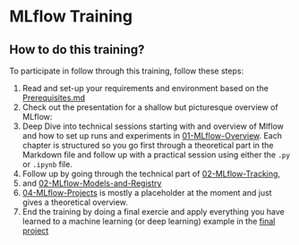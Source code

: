 # MLflow Training

## How to do this training?

To participate in follow through this training, follow these steps:

1. Read and set-up your requirements and environment based on the [Prerequisites.md](./Prerequisites.md)
2. Check out the presentation for a shallow but picturesque overview of MLflow: [](./)
3. Deep Dive into technical sessions starting with and overview of Mlflow and how to set up runs and experiments in [01-MLflow-Overview](./01-MLflow-Overview/README-01-overview.md). Each chapter is structured so you go first through a theoretical part in the Markdown file and follow up with a practical session using either the `.py` or `.ipynb` file.
4. Follow up by going through the technical part of [02-MLflow-Tracking](./02-MLflow-Tracking/README-02-tracking.md),
5. and [02-MLflow-Models-and-Registry](./03-MLflow-Models-and-Registry/README-03-models-and-registry.md)
6. [04-MLflow-Projects](./04-MLflow-Projects/README-04-projects.md) is mostly a placeholder at the moment and just gives a theoretical overview.
7. End the training by doing a final exercie and apply everything you have learned to a machine learning (or deep learning) example in the [final project](./05-Final-project/README-05-final-project.md)
